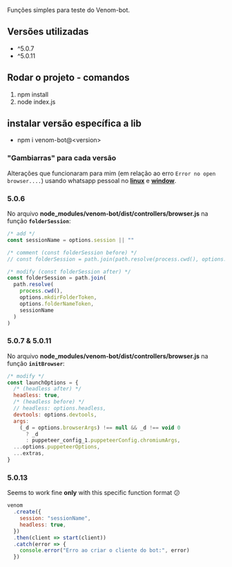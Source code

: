 Funções simples para teste do Venom-bot.

## Versões utilizadas

- ^5.0.7
- ^5.0.11

## Rodar o projeto - comandos

1. npm install
2. node index.js

## instalar versão específica a lib

- npm i venom-bot@\<version\>

### "Gambiarras" para cada versão

Alterações que funcionaram para mim (em relação ao erro `Error no open browser....`) usando whatsapp pessoal no <u>**linux**</u> e <u>**window**</u>.

### 5.0.6

No arquivo **node_modules/venom-bot/dist/controllers/browser.js** na função **`folderSession`**:

```javascript
/* add */
const sessionName = options.session || ""

/* comment (const folderSession before) */
// const folderSession = path.join(path.resolve(process.cwd(), options.mkdirFolderToken, options.folderNameToken, options.session));

/* modify (const folderSession after) */
const folderSession = path.join(
  path.resolve(
    process.cwd(),
    options.mkdirFolderToken,
    options.folderNameToken,
    sessionName
  )
)
```

### 5.0.7 & 5.0.11

No arquivo **node_modules/venom-bot/dist/controllers/browser.js** na função **`initBrowser`**:

```javascript
/* modify */
const launchOptions = {
  /* (headless after) */
  headless: true,
  /* (headless before) */
  // headless: options.headless,
  devtools: options.devtools,
  args:
    (_d = options.browserArgs) !== null && _d !== void 0
      ? _d
      : puppeteer_config_1.puppeteerConfig.chromiumArgs,
  ...options.puppeteerOptions,
  ...extras,
}
```

### 5.0.13

Seems to work fine **only** with this specific function format 😕

```javascript
venom
  .create({
    session: "sessionName",
    headless: true,
  })
  .then(client => start(client))
  .catch(error => {
    console.error("Erro ao criar o cliente do bot:", error)
  })
```
